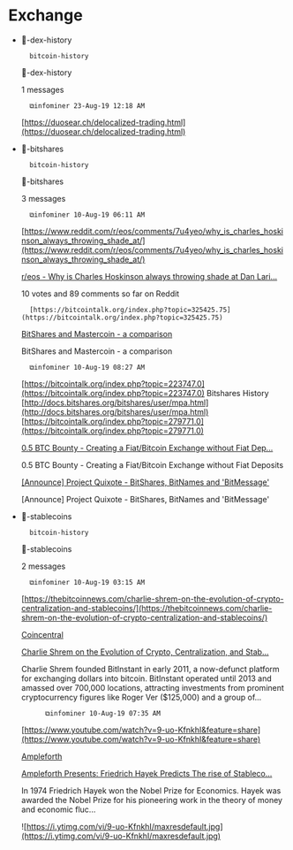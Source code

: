 # Exchange

- 💱-dex-history

        bitcoin-history

    💱-dex-history

    1 messages

        ⧉infominer 23-Aug-19 12:18 AM

    [https://duosear.ch/delocalized-trading.html](https://duosear.ch/delocalized-trading.html)

- 💱-bitshares

        bitcoin-history

    💱-bitshares

    3 messages

        ⧉infominer 10-Aug-19 06:11 AM

    [https://www.reddit.com/r/eos/comments/7u4yeo/why_is_charles_hoskinson_always_throwing_shade_at/](https://www.reddit.com/r/eos/comments/7u4yeo/why_is_charles_hoskinson_always_throwing_shade_at/)

    [r/eos - Why is Charles Hoskinson always throwing shade at Dan Lari...](https://www.reddit.com/r/eos/comments/7u4yeo/why_is_charles_hoskinson_always_throwing_shade_at/)

    10 votes and 89 comments so far on Reddit

        [https://bitcointalk.org/index.php?topic=325425.75](https://bitcointalk.org/index.php?topic=325425.75)

    [BitShares and Mastercoin - a comparison](https://bitcointalk.org/index.php?topic=325425.75)

    BitShares and Mastercoin - a comparison

        ⧉infominer 10-Aug-19 08:27 AM

    [https://bitcointalk.org/index.php?topic=223747.0](https://bitcointalk.org/index.php?topic=223747.0) Bitshares History [http://docs.bitshares.org/bitshares/user/mpa.html](http://docs.bitshares.org/bitshares/user/mpa.html) [https://bitcointalk.org/index.php?topic=279771.0](https://bitcointalk.org/index.php?topic=279771.0)

    [0.5 BTC Bounty - Creating a Fiat/Bitcoin Exchange without Fiat Dep...](https://bitcointalk.org/index.php?topic=223747.0)

    0.5 BTC Bounty - Creating a Fiat/Bitcoin Exchange without Fiat Deposits

    [[Announce] Project Quixote - BitShares, BitNames and 'BitMessage'](https://bitcointalk.org/index.php?topic=279771.0)

    [Announce] Project Quixote - BitShares, BitNames and 'BitMessage'

- 💱-stablecoins

        bitcoin-history

    💱-stablecoins

    2 messages

        ⧉infominer 10-Aug-19 03:15 AM

    [https://thebitcoinnews.com/charlie-shrem-on-the-evolution-of-crypto-centralization-and-stablecoins/](https://thebitcoinnews.com/charlie-shrem-on-the-evolution-of-crypto-centralization-and-stablecoins/)

    [Coincentral](https://thebitcoinnews.com/author/coincentral/)

    [Charlie Shrem on the Evolution of Crypto, Centralization, and Stab...](https://thebitcoinnews.com/charlie-shrem-on-the-evolution-of-crypto-centralization-and-stablecoins/)

    Charlie Shrem founded BitInstant in early 2011, a now-defunct platform for exchanging dollars into bitcoin. BitInstant operated until 2013 and amassed over 700,000 locations, attracting investments from prominent cryptocurrency figures like Roger Ver ($125,000) and a group of...

            ⧉infominer 10-Aug-19 07:35 AM

    [https://www.youtube.com/watch?v=9-uo-KfnkhI&feature=share](https://www.youtube.com/watch?v=9-uo-KfnkhI&feature=share)

    [Ampleforth](https://www.youtube.com/channel/UC7-TK23giI9IllWZ3PHQhiA)

    [Ampleforth Presents: Friedrich Hayek Predicts The rise of Stableco...](https://www.youtube.com/watch?v=9-uo-KfnkhI&feature=share)

    In 1974 Friedrich Hayek won the Nobel Prize for Economics. Hayek was awarded the Nobel Prize for his pioneering work in the theory of money and economic fluc...

    ![https://i.ytimg.com/vi/9-uo-KfnkhI/maxresdefault.jpg](https://i.ytimg.com/vi/9-uo-KfnkhI/maxresdefault.jpg)